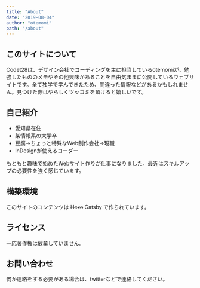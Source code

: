 ```yaml
---
title: "About"
date: "2019-08-04"
author: "otemomi"
path: "/about"
---
```


## このサイトについて
Codet28は、デザイン会社でコーディングを主に担当しているotemomiが、勉強したもののメモやその他興味があることを自由気ままに公開しているウェブサイトです。全て独学で学んできたため、間違った情報などがあるかもしれません。見つけた際はやらしくツッコミを頂けると嬉しいです。

## 自己紹介
- 愛知県在住
- 某情報系の大学卒
- 豆腐→ちょっと特殊なWeb制作会社→現職
- InDesignが使えるコーダー

もともと趣味で始めたWebサイト作りが仕事になりました。最近はスキルアップの必要性を強く感じています。

## 構築環境
このサイトのコンテンツは ~~Hexo~~ Gatsby で作られています。

## ライセンス
一応著作権は放棄していません。

## お問い合わせ
何か連絡をする必要がある場合は、twitterなどで連絡してください。
